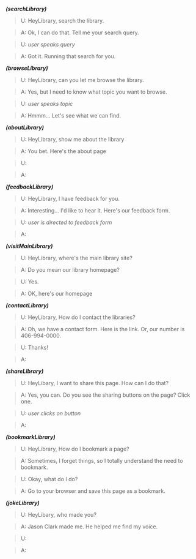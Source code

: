 ***(searchLibrary)***

> U: HeyLibrary, search the library.

> A: Ok, I can do that. Tell me your search query.

> U: *user speaks query*

> A: Got it. Running that search for you.

***(browseLibrary)***

> U: HeyLibrary, can you let me browse the library. 

> A: Yes, but I need to know what topic you want to browse.

> U: *user speaks topic*

> A: Hmmm... Let's see what we can find.

***(aboutLibrary)***

> U: HeyLibrary, show me about the library 

> A: You bet. Here's the about page

> U: 

> A: 

***(feedbackLibrary)***

> U: HeyLibrary, I have feedback for you.

> A: Interesting... I'd like to hear it. Here's our feedback form.

> U: *user is directed to feedback form* 

> A: 

***(visitMainLibrary)***

> U: HeyLibrary, where's the main library site?

> A: Do you mean our library homepage?

> U: Yes.

> A: OK, here's our homepage

***(contactLibrary)***

> U: HeyLibrary, How do I contact the libraries?

> A: Oh, we have a contact form. Here is the link. Or, our number is 406-994-0000.

> U: Thanks!

> A: 

***(shareLibrary)***

> U: HeyLibary, I want to share this page. How can I do that?

> A: Yes, you can. Do you see the sharing buttons on the page? Click one.

> U: *user clicks on button*

> A: 

***(bookmarkLibrary)***

> U: HeyLibrary, How do I bookmark a page?

> A: Sometimes, I forget things, so I totally understand the need to bookmark.

> U: Okay, what do I do?

> A: Go to your browser and save this page as a bookmark.

***(jokeLibrary)***

> U: HeyLibary, who made you?

> A: Jason Clark made me. He helped me find my voice.

> U: 

> A: 

